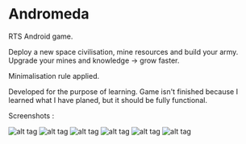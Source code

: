 Andromeda
=========

RTS Android game. 

Deploy a new space civilisation, mine resources and build your army. 
Upgrade your mines and knowledge -> grow faster.

Minimalisation rule applied. 

Developed for the purpose of learning. 
Game isn't finished because I learned 
what I have planed, but it should be fully functional.

Screenshots :

![alt tag](https://drive.google.com/file/d/0B-9zab6ZByVCMHNPMW5UWnZvc00/edit?usp=sharing) 
![alt tag](https://drive.google.com/file/d/0B-9zab6ZByVCN2F6UTRnZHdNaUU/edit?usp=sharing) 
![alt tag](https://drive.google.com/file/d/0B-9zab6ZByVCNk90aG1FVS1WWE0/edit?usp=sharing) 
![alt tag](https://drive.google.com/file/d/0B-9zab6ZByVCREN3dXdsc3llNlk/edit?usp=sharing) 
![alt tag](https://drive.google.com/file/d/0B-9zab6ZByVCUy0yeGFRcFBLVW8/edit?usp=sharing) 
![alt tag](https://drive.google.com/file/d/0B-9zab6ZByVCWUhiWkUyR0dqOWs/edit?usp=sharing)
